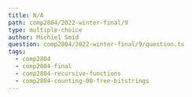 ```yaml
---
title: N/A
path: comp2804/2022-winter-final/9
type: multiple-choice
author: Michiel Smid
question: comp2804/2022-winter-final/9/question.ts
tags:
  - comp2804
  - comp2804-final
  - comp2804-recursive-functions
  - comp2804-counting-00-free-bitstrings
---
```

